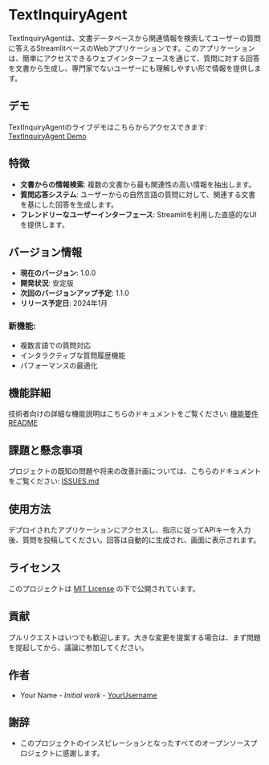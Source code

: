 # TextInquiryAgent

TextInquiryAgentは、文書データベースから関連情報を検索してユーザーの質問に答えるStreamlitベースのWebアプリケーションです。このアプリケーションは、簡単にアクセスできるウェブインターフェースを通じて、質問に対する回答を文書から生成し、専門家でないユーザーにも理解しやすい形で情報を提供します。

## デモ
TextInquiryAgentのライブデモはこちらからアクセスできます: [TextInquiryAgent Demo](https://textinquiryagent-ryo202401.streamlit.app/)

## 特徴
- **文書からの情報検索**: 複数の文書から最も関連性の高い情報を抽出します。
- **質問応答システム**: ユーザーからの自然言語の質問に対して、関連する文書を基にした回答を生成します。
- **フレンドリーなユーザーインターフェース**: Streamlitを利用した直感的なUIを提供します。

## バージョン情報
- **現在のバージョン**: 1.0.0
- **開発状況**: 安定版
- **次回のバージョンアップ予定**: 1.1.0
- **リリース予定日**: 2024年1月

### 新機能:
- 複数言語での質問対応
- インタラクティブな質問履歴機能
- パフォーマンスの最適化

## 機能詳細
技術者向けの詳細な機能説明はこちらのドキュメントをご覧ください: [機能要件 README](docs/FUNCTIONAL_README.md)

## 課題と懸念事項
プロジェクトの既知の問題や将来の改善計画については、こちらのドキュメントをご覧ください: [ISSUES.md](docs/ISSUES.md)

## 使用方法
デプロイされたアプリケーションにアクセスし、指示に従ってAPIキーを入力後、質問を投稿してください。回答は自動的に生成され、画面に表示されます。

## ライセンス
このプロジェクトは [MIT License](LICENSE) の下で公開されています。

## 貢献
プルリクエストはいつでも歓迎します。大きな変更を提案する場合は、まず問題を提起してから、議論に参加してください。

## 作者
- Your Name - *Initial work* - [YourUsername](https://github.com/yourusername)

## 謝辞
- このプロジェクトのインスピレーションとなったすべてのオープンソースプロジェクトに感謝します。

